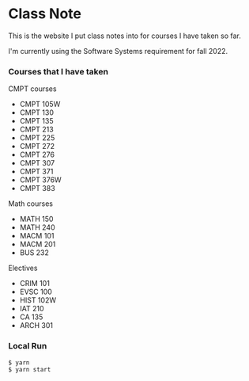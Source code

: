 # Class Note

This is the website I put class notes into for courses I have taken so far.

I'm currently using the Software Systems requirement for fall 2022.

### Courses that I have taken

CMPT courses

- CMPT 105W
- CMPT 130
- CMPT 135
- CMPT 213
- CMPT 225
- CMPT 272
- CMPT 276
- CMPT 307
- CMPT 371
- CMPT 376W
- CMPT 383

Math courses
- MATH 150
- MATH 240
- MACM 101
- MACM 201
- BUS 232

Electives
- CRIM 101
- EVSC 100
- HIST 102W
- IAT 210
- CA 135
- ARCH 301

### Local Run

```
$ yarn
$ yarn start
```